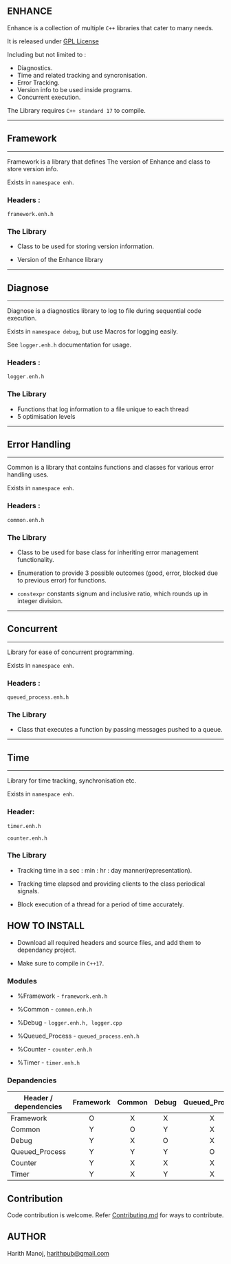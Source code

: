 ## ENHANCE ##

Enhance is a collection of multiple `C++` libraries that cater to many needs.

It is released under [GPL License](License.md)

Including but not limited to :

* Diagnostics.
* Time and related tracking and syncronisation.
* Error Tracking.
* Version info to be used inside programs.
* Concurrent execution.

The Library requires `C++ standard 17` to compile.

_______________________________________________________________________________
## Framework
_______________________________________________________________________________

Framework is a library that defines The version of Enhance and class to store
version info.

Exists in `namespace enh`.

### Headers :

`framework.enh.h`

### The Library 

* Class to be used for storing version information.

* Version of the Enhance library

_______________________________________________________________________________
## Diagnose
_______________________________________________________________________________

Diagnose is a diagnostics library to log to file during sequential code 
execution.

Exists in `namespace debug`, but use Macros for logging easily.

See `logger.enh.h` documentation for usage.

### Headers :

`logger.enh.h`

### The Library 

* Functions that log information to a file unique to each thread
* 5 optimisation levels


_______________________________________________________________________________
## Error Handling
_______________________________________________________________________________

Common is a library that contains functions and classes for various error
 handling uses.

Exists in `namespace enh`.

### Headers :

`common.enh.h`

### The Library 

* Class to be used for base class for inheriting error management functionality.

* Enumeration to provide 3 possible outcomes (good, error, blocked due to 
previous error) for functions.

* `constexpr` constants signum and inclusive ratio, which rounds up in integer 
division.

_______________________________________________________________________________
## Concurrent
_______________________________________________________________________________

Library for ease of concurrent programming.

Exists in `namespace enh`.

### Headers :

`queued_process.enh.h`

### The Library 

* Class that executes a function by passing messages pushed to a queue.
_______________________________________________________________________________
## Time
_______________________________________________________________________________

Library for time tracking, synchronisation etc. 

Exists in `namespace enh`.

### Header:

`timer.enh.h`

`counter.enh.h`

### The Library 

* Tracking time in a sec : min : hr : day manner(representation).

* Tracking time elapsed and providing clients to the class periodical signals.

* Block execution of a thread for a period of time accurately.

## HOW TO INSTALL 

* Download all required headers and source files, and add them to dependancy 
project.

* Make sure to compile in `C++17`.

### Modules

* %Framework - `framework.enh.h`

* %Common - `common.enh.h`

* %Debug - `logger.enh.h, logger.cpp`

* %Queued_Process - `queued_process.enh.h`

* %Counter - `counter.enh.h`

* %Timer - `timer.enh.h`

### Depandencies

| Header / dependencies | Framework |  Common | Debug | Queued_Process  | Counter | Timer |
| --------------------- |  :----:   |  :---:  | :---: |      :---:      |  :---:  | :---: |
| Framework             | O         | X       | X     | X               | X       | X     |
| Common                | Y         | O       | Y     | X               | X       | X     |
| Debug                 | Y         | X       | O     | X               | X       | X     |
| Queued_Process        | Y         | Y       | Y     | O               | X       | X     |
| Counter               | Y         | X       | X     | X               | O       | X     |
| Timer                 | Y         | X       | Y     | X               | X       | O     |


## Contribution


Code contribution is welcome. Refer [Contributing.md](Contributing.md) for ways to contribute.



## AUTHOR

Harith Manoj, <harithpub@gmail.com>

